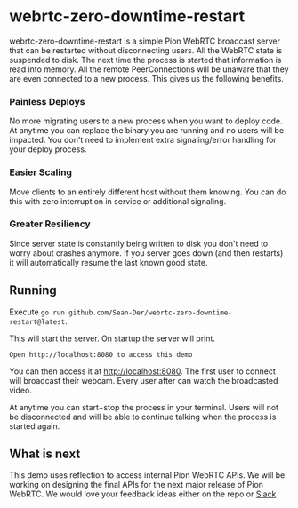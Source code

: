 # webrtc-zero-downtime-restart

webrtc-zero-downtime-restart is a simple Pion WebRTC broadcast server that can be restarted
without disconnecting users. All the WebRTC state is suspended to disk. The
next time the process is started that information is read into memory. All
the remote PeerConnections will be unaware that they are even connected to a new
process. This gives us the following benefits.

### Painless Deploys
No more migrating users to a new process when you want to deploy code. At anytime you
can replace the binary you are running and no users will be impacted. You don't need
to implement extra signaling/error handling for your deploy process.

### Easier Scaling
Move clients to an entirely different host without them knowing. You can do this with
zero interruption in service or additional signaling.

### Greater Resiliency
Since server state is constantly being written to disk you don't need to worry about
crashes anymore. If you server goes down (and then restarts) it will automatically resume
the last known good state.

## Running

Execute `go run github.com/Sean-Der/webrtc-zero-downtime-restart@latest`.


This will start the server. On startup the server will print.

```
Open http://localhost:8080 to access this demo
```

You can then access it at [http://localhost:8080](http://localhost:8080). The first user to connect will broadcast
their webcam. Every user after can watch the broadcasted video.

At anytime you can start+stop the process in your terminal. Users will not be disconnected and will
be able to continue talking when the process is started again.

## What is next

This demo uses reflection to access internal Pion WebRTC APIs. We will be working on designing the final
APIs for the next major release of Pion WebRTC. We would love your feedback ideas either on the
repo or [Slack](https://pion.ly/slack)
